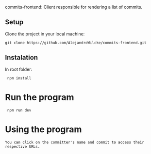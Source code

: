 commits-frontend: Client responsible for rendering a list of commits.

## Setup

Clone the project in your local machine:

```
git clone https://github.com/AlejandroWilcke/commits-frontend.git
```

## Instalation

In root folder:
```
 npm install
```

# Run the program
```
 npm run dev
```

# Using the program
```
You can click on the committer's name and commit to access their respective URLs.
```
